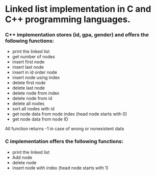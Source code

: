 # Linked list implementation in C and C++ programming languages.
### C++ implementation stores (id, gpa, gender) and offers the following functions:
- print the linked list
- get number of nodes
- insert first node
- insert last node
- insert in id order node
- insert node using index
- delete first node
- delete last node
- delete node from index
- delete node from id
- delete all nodes
- sort all nodes with id
- get node data from node index (head node starts with 0)
- get node data from node ID   

All function returns -1 in case of wrong or nonexistent data
### C implementation offers the following functions:
- print the linked list
- Add node
- delete node
- insert node with index (head node starts with 1)
